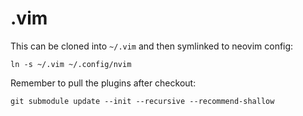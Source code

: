# .vim

This can be cloned into `~/.vim` and then symlinked to neovim config:

```
ln -s ~/.vim ~/.config/nvim
```

Remember to pull the plugins after checkout:

```
git submodule update --init --recursive --recommend-shallow
```
